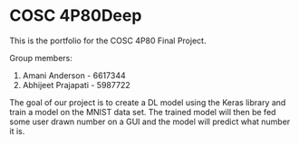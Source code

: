 # COSC 4P80Deep

This is the portfolio for the COSC 4P80 Final Project.

Group members:
1. Amani Anderson - 6617344
2. Abhijeet Prajapati - 5987722

The goal of our project is to create a DL model using the Keras library and train a model on the MNIST data set. The trained model will then be fed some user drawn number on a GUI and the model will predict what number it is.
